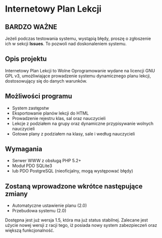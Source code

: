 # Internetowy Plan Lekcji #

## BARDZO WAŻNE ##
Jeżeli podczas testowania systemu, wystąpią błędy, proszę o zgłoszenie ich w sekcji **Issues**. To pozwoli nad doskonaleniem systemu.

## Opis projektu ##
Internetowy Plan Lekcji to Wolne Oprogramowanie wydane na licencji GNU GPL v3, umożliwiające prowadzenie systemu dynamicznego planu lekcji, dostosowujący się do danych warunków.

## Możliwości programu ##

  * System zastępstw
  * Eksportowanie planów lekcji do HTML
  * Prowadzenie rejestru klas, sal oraz nauczycieli
  * Lekcje z podziałem na grupy oraz dynamiczne przypisywanie wolnych nauczycieli
  * Gotowe plany z podziałem na klasy, sale i według nauczycieli

## Wymagania ##

  * Serwer WWW z obsługą PHP 5.2+
  * Moduł PDO SQLite3
  * lub PDO PostgreSQL (nieoficjalny, mogą występować błędy)

## Zostaną wprowadzone wkrótce następujące zmiany ##

  * Automatyczne ustawienie planu (2.0)
  * Przebudowa systemu (2.0)

Dostępna jest już wersja 1.5, która ma już status stabilnej. Zalecane jest użycie nowej wersji z racji tego, iż posiada nowy system zabezpieczeń oraz większą funkcjonalność.